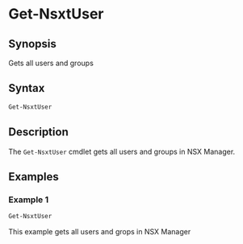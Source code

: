 # Get-NsxtUser

## Synopsis

Gets all users and groups

## Syntax

```powershell
Get-NsxtUser
```

## Description

The `Get-NsxtUser` cmdlet gets all users and groups in NSX Manager.

## Examples

### Example 1

```powershell
Get-NsxtUser
```

This example gets all users and grops in NSX Manager
